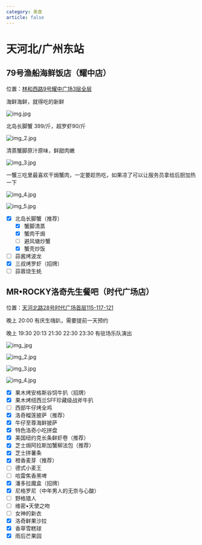 ```yaml
---
category: 美食
article: false
---
```


# 天河北/广州东站

## 79号渔船海鲜饭店（耀中店）

<span class="icon iconfont icon-locate"></span> 位置：<a href="https://ditu.amap.com/place/B0FFJ92IYH" target="_blank">林和西路9号耀中广场3层全层</a>

海鲜海鲜，就得吃的新鲜

![img.jpg](https://img.sherry4869.com/Blog/life/delicacies/guangzhou/th/thb_gzdz/79FishingBoats/img.jpg)

北岛长脚蟹 399/斤，超罗虾90/斤

![img_2.jpg](https://img.sherry4869.com/Blog/life/delicacies/guangzhou/th/thb_gzdz/79FishingBoats/img_2.jpg)

清蒸蟹脚原汁原味，鲜甜肉嫩

![img_3.jpg](https://img.sherry4869.com/Blog/life/delicacies/guangzhou/th/thb_gzdz/79FishingBoats/img_3.jpg)

一蟹三吃里最喜欢干焗蟹肉，一定要趁热吃，如果凉了可以让服务员拿给后厨加热一下

![img_4.jpg](https://img.sherry4869.com/Blog/life/delicacies/guangzhou/th/thb_gzdz/79FishingBoats/img_4.jpg)

![img_5.jpg](https://img.sherry4869.com/Blog/life/delicacies/guangzhou/th/thb_gzdz/79FishingBoats/img_5.jpg)

- [x] 北岛长脚蟹（推荐）
  - [x] 蟹脚清蒸
  - [x] 蟹肉干焗
  - [ ] 避风塘炒蟹
  - [x] 蟹壳炒饭
- [ ] 蒜酱烤波龙
- [x] 三叔烤罗虾（招牌）
- [ ] 蒜蓉烧生蚝

## MR•ROCKY洛奇先生餐吧（时代广场店） <Badge text="常来" type="tip" />

<span class="icon iconfont icon-locate"></span> 位置：<a href="https://ditu.amap.com/place/B0FFFW7PUF" target="_blank">天河北路28号时代广场首层115-117-121</a>

晚上 20:00 有庆生嗨趴，需要提前一天预约

晚上 19:30 20:13 21:30 22:30 23:30 有驻场乐队演出

![img_jpg](https://img.sherry4869.com/Blog/life/delicacies/guangzhou/th/thb_gzdz/MrRocky/img.jpg)

![img_2.jpg](https://img.sherry4869.com/Blog/life/delicacies/guangzhou/th/thb_gzdz/MrRocky/img_2.jpg)

![img_3.jpg](https://img.sherry4869.com/Blog/life/delicacies/guangzhou/th/thb_gzdz/MrRocky/img_3.jpg)

![img_4.jpg](https://img.sherry4869.com/Blog/life/delicacies/guangzhou/th/thb_gzdz/MrRocky/img_4.jpg)

- [x] 果木烤安格斯谷饲牛扒（招牌）
- [x] 果木烤纽西兰SFF珍藏级战斧牛扒
- [ ] 西部牛仔烤全鸡
- [x] 洛奇榴莲披萨（推荐）
- [x] 牛仔至尊海鲜披萨
- [x] 特色洛奇小吃拼盘
- [x] 美国纽约克长条鲜虾卷（推荐）
- [x] 芝士焗阿拉斯加蟹柳法包（推荐）
- [x] 芝士拼薯条
- [x] 橙香麦芽（推荐）
- [ ] 德式小麦王
- [ ] 哈雷焦香黑啤
- [x] 潘多拉魔盒（招牌）
- [x] 尼格罗尼（中年男人的无奈与心酸）
- [ ] 野格猎人
- [ ] 维密•天使之吻
- [ ] 女神的新衣
- [x] 洛奇鲜果沙拉
- [x] 香草雪糕球
- [x] 雨后芒果园